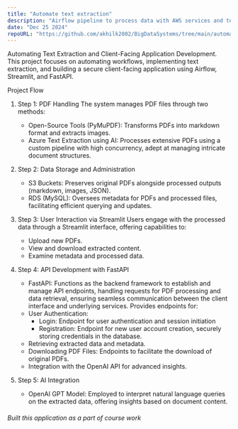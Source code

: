 ```yaml
---
title: "Automate text extraction"
description: "Airflow pipeline to process data with AWS services and text extraction tool"
date: "Dec 25 2024"
repoURL: "https://github.com/akhilk2802/BigDataSystems/tree/main/automate-extraction"
---
```


Automating Text Extraction and Client-Facing Application Development. This project focuses on automating workflows, implementing text extraction, and building a secure client-facing application using Airflow, Streamlit, and FastAPI.


Project Flow

1. Step 1: PDF Handling
   The system manages PDF files through two methods:
   - Open-Source Tools (PyMuPDF): Transforms PDFs into markdown format and extracts images.
   - Azure Text Extraction using AI: Processes extensive PDFs using a custom pipeline with high concurrency, adept at managing intricate document structures.

2. Step 2: Data Storage and Administration
   - S3 Buckets: Preserves original PDFs alongside processed outputs (markdown, images, JSON).
   - RDS (MySQL): Oversees metadata for PDFs and processed files, facilitating efficient querying and updates.

3. Step 3: User Interaction via Streamlit
   Users engage with the processed data through a Streamlit interface, offering capabilities to:
   - Upload new PDFs.
   - View and download extracted content.
   - Examine metadata and processed data.

4. Step 4: API Development with FastAPI
   -  FastAPI: Functions as the backend framework to establish and manage API endpoints, handling requests for PDF processing and data retrieval, ensuring seamless communication between the client interface and underlying services. Provides endpoints for:
   -  User Authentication:
      -  Login: Endpoint for user authentication and session initiation
      -  Registration: Endpoint for new user account creation, securely storing credentials in the database.
   - Retrieving extracted data and metadata.
   - Downloading PDF Files: Endpoints to facilitate the download of original PDFs.
   - Integration with the OpenAI API for advanced insights.

5. Step 5: AI Integration
   - OpenAI GPT Model: Employed to interpret natural language queries on the extracted data, offering insights based on document content.

###### Built this application as a part of course work 
